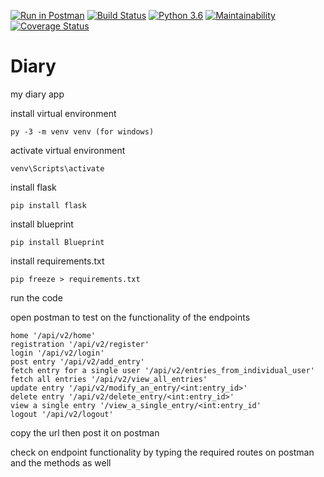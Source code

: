 [![Run in Postman](https://run.pstmn.io/button.svg)](https://app.getpostman.com/run-collection/c26c9b378e37231fc690)
[![Build Status](https://travis-ci.org/milamish/Diary.svg?branch=challenge3)](https://travis-ci.org/milamish/Diary)
[![Python 3.6](https://img.shields.io/badge/python-3.6-blue.svg)](https://www.python.org/downloads/release/python-360/)
[![Maintainability](https://api.codeclimate.com/v1/badges/9be8a79596c8225ef1b1/maintainability)](https://codeclimate.com/github/milamish/Diary/maintainability)
[![Coverage Status](https://coveralls.io/repos/github/milamish/Diary/badge.svg?branch=master)](https://coveralls.io/github/milamish/Diary?branch=challenge3)
# Diary
my diary app

install virtual environment
```
py -3 -m venv venv (for windows)
```
activate virtual environment
```
venv\Scripts\activate
```
install flask
```
pip install flask
```
install blueprint
```
pip install Blueprint
```
install requirements.txt
```
pip freeze > requirements.txt
```
run the code

open postman to test on the functionality of the endpoints
```
home '/api/v2/home'
registration '/api/v2/register'
login '/api/v2/login'
post entry '/api/v2/add_entry'
fetch entry for a single user '/api/v2/entries_from_individual_user'
fetch all entries '/api/v2/view_all_entries'
update entry '/api/v2/modify_an_entry/<int:entry_id>'
delete entry '/api/v2/delete_entry/<int:entry_id>'
view a single entry '/view_a_single_entry/<int:entry_id'
logout '/api/v2/logout'
```

copy the url then post it on postman

check on endpoint functionality by typing the required routes on postman and the methods as well